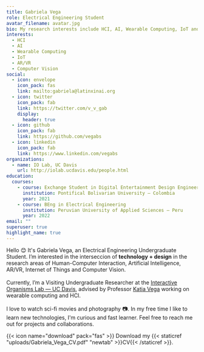 ```yaml
---
title: Gabriela Vega
role: Electrical Engineering Student
avatar_filename: avatar.jpg
bio: My research interests include HCI, AI, Wearable Computing, IoT and AR/VR.
interests:
  - HCI
  - AI
  - Wearable Computing
  - IoT
  - AR/VR
  - Computer Vision
social:
  - icon: envelope
    icon_pack: fas
    link: mailto:gabriela@latinxinai.org
  - icon: twitter
    icon_pack: fab
    link: https://twitter.com/v_v_gab
    display:
      header: true
  - icon: github
    icon_pack: fab
    link: https://github.com/vegabs
  - icon: linkedin
    icon_pack: fab
    link: https://www.linkedin.com/vegabs
organizations:
  - name: IO Lab, UC Davis
    url: http://iolab.ucdavis.edu/people.html
education:
  courses:
    - course: Exchange Student in Digital Entertainment Design Engineering
      institution: Pontifical Bolivarian University – Colombia
      year: 2021
    - course: BEng in Electrical Engineering
      institution: Peruvian University of Applied Sciences – Peru
      year: 2022
email: ""
superuser: true
highlight_name: true
---
```

Hello 😊 It's Gabriela Vega, an Electrical Engineering Undergraduate Student. I’m interested in the interseccion of **technology + design** in the research areas of Human-Computer Interaction, Artificial Intelligence, AR/VR, Internet of Things and Computer Vision.\
\
Currently, I’m a Visiting Undergraduate Researcher at the [Interactive Organisms Lab — UC Davis](http://iolab.ucdavis.edu/people.html), advised by Professor [Katia Vega](https://scholar.google.com/citations?user=No4mGbsAAAAJ&hl=es) working on wearable computing and HCI.\
\
I love to watch sci-fi movies and photography 📷. In my free time I like to learn new technologies, I'm curious and fast learner. Feel free to reach me out for projects and collaborations.

{{< icon name="download" pack="fas" >}} Download my {{< staticref "uploads/Gabriela_Vega_CV.pdf" "newtab" >}}CV{{< /staticref >}}.